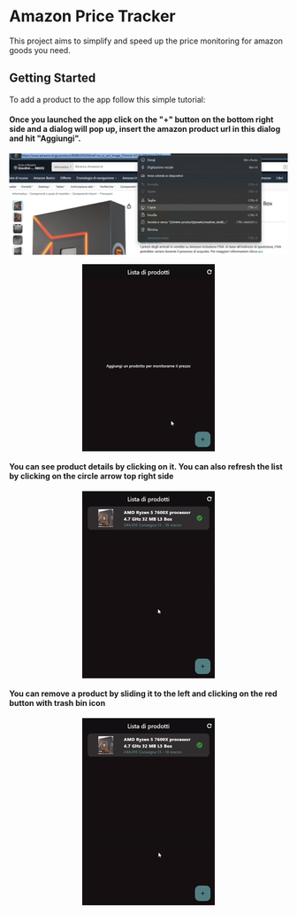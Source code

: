 # Amazon Price Tracker

This project aims to simplify and speed up the price monitoring for amazon goods you need.

## Getting Started

To add a product to the app follow this simple tutorial:

#### Once you launched the app click on the "+" button on the bottom right side and a dialog will pop up, insert the amazon product url in this dialog and hit "Aggiungi".

![Copy link](assets/readme_stuff/link_copy.png)

<img src="assets/readme_stuff/product_add.gif" alt= "Add product" style= "display: block; margin: 0 auto"/>

#### You can see product details by clicking on it. You can also refresh the list by clicking on the circle arrow top right side

<img src="assets/readme_stuff/details_refresh.gif" alt= "Details and Refresh" style= "display: block; margin: 0 auto"/>

#### You can remove a product by sliding it to the left and clicking on the red button with trash bin icon

<img src="assets/readme_stuff/product_delete.gif" alt= "Delete product" style= "display: block; margin: 0 auto"/>

